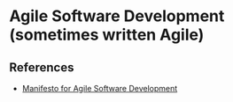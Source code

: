 # Agile Software Development (sometimes written Agile)

<!--
stakeholders

https://www.linkedin.com/learning/paths/master-agile-software-development
https://www.linkedin.com/learning/paths/become-an-agile-software-developer
https://www.linkedin.com/learning/paths/become-an-agile-project-manager

https://www.linkedin.com/learning/devops-foundations-lean-and-agile/lean-and-agile-in-devops-3

https://www.linkedin.com/learning/agile-software-development/the-agile-approach
https://www.linkedin.com/learning/agile-software-development-scrum-for-developers/scrum-for-agile-software-development
https://www.linkedin.com/learning/agile-software-development-remote-teams/remote-first-culture-for-agile-teams
https://www.linkedin.com/learning/agile-software-development-transforming-your-organization/ignite-your-teams-with-agile
https://www.linkedin.com/learning/agile-software-development-clean-coding-practices/write-code-for-humans-not-machines
https://www.linkedin.com/learning/agile-software-development-creating-an-agile-culture/create-an-agile-culture
https://www.linkedin.com/learning/agile-software-development-kanban-for-developers/putting-kanban-to-work-in-your-development-team
https://www.linkedin.com/learning/agile-software-development-code-quality/why-code-quality-is-important
https://www.linkedin.com/learning/agile-software-development-cloud-architecture/agility-and-cloud-computing
https://www.linkedin.com/learning/agile-software-development-dealing-with-legacy-code-and-technical-debt/embrace-the-legacy-and-tackle-the-debt
https://www.linkedin.com/learning/agile-software-development-refactoring/refactoring-for-better-code
https://www.linkedin.com/learning/agile-software-development-pair-and-mob-programming/get-your-teams-coding-together

https://www.linkedin.com/learning/how-to-fix-bad-agile/fixing-bad-agile
https://www.linkedin.com/learning/lean-software-development/delivering-value-quickly-and-sustainably
https://www.linkedin.com/learning/agile-development-practices/welcome
https://www.linkedin.com/learning/agile-project-management-comparing-agile-tools/explore-agile-tool-options-for-your-projects
https://www.linkedin.com/learning/agile-testing-2/uplevel-with-agile-testing
-->

## References

- [Manifesto for Agile Software Development](https://agilemanifesto.org/)
